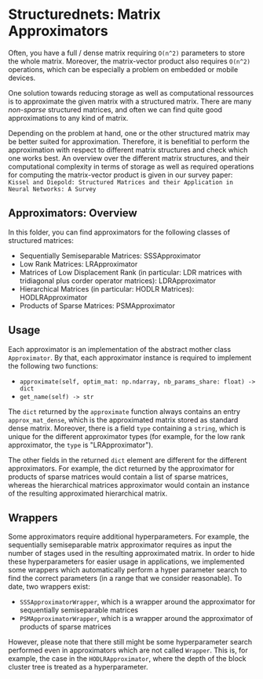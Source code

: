 # Structurednets: Matrix Approximators

Often, you have a full / dense matrix requiring `O(n^2)` parameters to store the whole matrix. Moreover, the matrix-vector product also requires `O(n^2)` operations, which can be especially a problem on embedded or mobile devices.

One solution towards reducing storage as well as computational ressources is to approximate the given matrix with a structured matrix. There are many *non-sparse* structured matrices, and often we can find quite good approximations to any kind of matrix.

Depending on the problem at hand, one or the other structured matrix may be better suited for approximation. Therefore, it is benefitial to perform the approximation with respect to different matrix structures and check which one works best. An overview over the different matrix structures, and their computational complexity in terms of storage as well as required operations for computing the matrix-vector product is given in our survey paper: `Kissel and Diepold: Structured Matrices and their Application in Neural Networks: A Survey`

## Approximators: Overview

In this folder, you can find approximators for the following classes of structured matrices:
- Sequentially Semiseparable Matrices: SSSApproximator
- Low Rank Matrices: LRApproximator
- Matrices of Low Displacement Rank (in particular: LDR matrices with tridiagonal plus corder operator matrices): LDRApproximator
- Hierarchical Matrices (in particular: HODLR Matrices): HODLRApproximator
- Products of Sparse Matrices: PSMApproximator

## Usage

Each approximator is an implementation of the abstract mother class `Approximator`. By that, each approximator instance is required to implement the following two functions:
- `approximate(self, optim_mat: np.ndarray, nb_params_share: float) -> dict`
- `get_name(self) -> str`

The `dict` returned by the `approximate` function always contains an entry `approx_mat_dense`, which is the approximated matrix stored as standard dense matrix. Moreover, there is a field `type` containing a `string`, which is unique for the different approximator types (for example, for the low rank approximator, the `type` is "LRApproximator").

The other fields in the returned `dict` element are different for the different approximators. For example, the dict returned by the approximator for products of sparse matrices would contain a list of sparse matrices, whereas the hierarchical matrices approximator would contain an instance of the resulting approximated hierarchical matrix. 

## Wrappers

Some approximators require additional hyperparameters. For example, the sequentially semiseparable matrix approximator requires as input the number of stages used in the resulting approximated matrix. In order to hide these hyperparameters for easier usage in applications, we implemented some wrappers which automatically perform a hyper parameter search to find the correct parameters (in a range that we consider reasonable). To date, two wrappers exist:
- `SSSApproximatorWrapper`, which is a wrapper around the approximator for sequentially semiseparable matrices
- `PSMApproximatorWrapper`, which is a wrapper around the approximator of products of sparse matrices

However, please note that there still might be some hyperparameter search performed even in approximators which are not called `Wrapper`. This is, for example, the case in the `HODLRApproximator`, where the depth of the block cluster tree is treated as a hyperparameter. 
